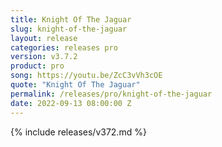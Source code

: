 ```yaml
---
title: Knight Of The Jaguar
slug: knight-of-the-jaguar
layout: release
categories: releases pro
version: v3.7.2
product: pro
song: https://youtu.be/ZcC3vVh3cOE
quote: "Knight Of The Jaguar"
permalink: /releases/pro/knight-of-the-jaguar
date: 2022-09-13 08:00:00 Z
---
```

{% include releases/v372.md %}
